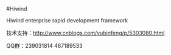 ﻿#Hiwind

Hiwind enterprise rapid development framework 

技术支持：http://www.cnblogs.com/yubinfeng/p/5303080.html

QQ群：239031814 467189533
